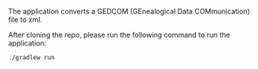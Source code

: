 The application converts a GEDCOM (GEnealogical Data COMmunication) file to xml.

After cloning the repo, please run the following command to run the application:

`./gradlew run`